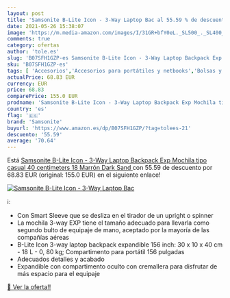 ```yaml
---
layout: post
title: 'Samsonite B-Lite Icon - 3-Way Laptop Bac al 55.59 % de descuento'
date: 2021-05-26 15:38:07
image: 'https://m.media-amazon.com/images/I/31GR+bfY0eL._SL500_._SL400_.jpg'
comments: true
category: ofertas
author: 'tole.es'
slug: 'B07SFH1GZP-es Samsonite B-Lite Icon - 3-Way Laptop Backpack Exp Mochila...'
sku: 'B07SFH1GZP-es'
tags: [ 'Accesorios','Accesorios para portátiles y netbooks','Bolsas y fundas para portátiles y netbooks','Equipaje','Informática','Mochilas','Mochilas para portátiles y netbooks','Mochilas tipo casual','backpack','mochila','samsonite', ]
actualPrice: 68.83 EUR
currency: EUR
price: 68.83
comparePrice: 155.0 EUR
prodname: 'Samsonite B-Lite Icon - 3-Way Laptop Backpack Exp Mochila tipo casual 40 centimeters 18 Marrón  Dark Sand '
country: 'es'
flag: '🇪🇸'
brand: 'Samsonite'
buyurl: 'https://www.amazon.es/dp/B07SFH1GZP/?tag=tolees-21'
descuento: '55.59'
average: '70.64'
---
```


Está [Samsonite B-Lite Icon - 3-Way Laptop Backpack Exp Mochila tipo casual 40 centimeters 18 Marrón  Dark Sand ](https://www.amazon.es/dp/B07SFH1GZP/?tag=tolees-21) con 55.59 de descuento por 68.83 EUR (original: 155.0 EUR) en el siguiente enlace!

[![Samsonite B-Lite Icon - 3-Way Laptop Bac](https://m.media-amazon.com/images/I/31GR+bfY0eL._SL500_._SL400_.jpg)](https://www.amazon.es/dp/B07SFH1GZP/?tag=tolees-21)

ℹ️:

- Con Smart Sleeve que se desliza en el tirador de un upright o spinner
- La mochila 3-way EXP tiene el tamaño adecuado para llevarla como segundo bulto de equipaje de mano, aceptado por la mayoría de las compañías aéreas
- B-Lite Icon 3-way laptop backpack expandible 156 inch: 30 x 10 x 40 cm - 18 L - 0, 80 kg; Compartimento para portátil 156 pulgadas
- Adecuados detalles y acabado
- Expandible con compartimento oculto con cremallera para disfrutar de más espacio para el equipaje

[🛒 Ver la oferta!!](https://www.amazon.es/dp/B07SFH1GZP/?tag=tolees-21)
